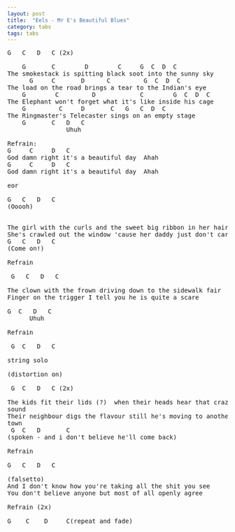```yaml
---
layout: post
title:  "Eels - Mr E's Beautiful Blues"
category: tabs
tags: tabs
---
```

<pre>
G	C	D	C (2x)

	G	    C		 D	      C		G  C  D  C
The smokestack is spitting black soot into the sunny sky
      G		C		D	   C   	     G  C  D  C
The load on the road brings a tear to the Indian's eye
    G	     C		   D		    C	     G  C  D  C
The Elephant won't forget what it's like inside his cage
    G		  C	    D		C	G   C  D  C
The Ringmaster's Telecaster sings on an empty stage
    G		C	D	C
				Uhuh

Refrain:
G	  C		D	C
God damn right it's a beautiful day  Ahah
G	  C		D	C
God damn right it's a beautiful day  Ahah

eor

G   C   D   C
(Ooooh)


The girl with the curls and the sweet big ribbon in her hair
She's crawled out the window 'cause her daddy just don't care
G	C	D	C
(Come on!)

Refrain

 G   C   D   C

The clown with the frown driving down to the sidewalk fair
Finger on the trigger I tell you he is quite a scare

G  C   D   C
	  Uhuh

Refrain

 G  C   D   C

string solo

(distortion on)

 G  C   D   C (2x)

The kids fit their lids (?)  when their heads hear that crazy
sound
Their neighbour digs the flavour still he's moving to another
town
 G	C	D       C
(spoken - and i don't believe he'll come back)

Refrain

G	C	D	C

(falsetto)
And I don't know how you're taking all the shit you see
You don't believe anyone but most of all openly agree

Refrain (2x)

G    C    D     C(repeat and fade)

</pre>
